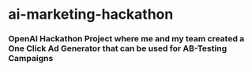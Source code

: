 # ai-marketing-hackathon

### OpenAI Hackathon Project where me and my team created a One Click Ad Generator that can be used for AB-Testing Campaigns
